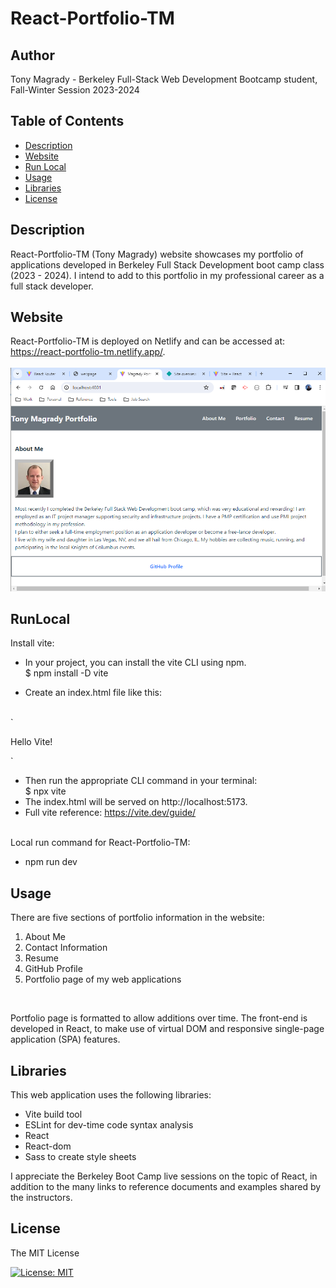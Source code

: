 # React-Portfolio-TM

## Author
Tony Magrady - Berkeley Full-Stack Web Development Bootcamp student, Fall-Winter Session 2023-2024

## Table of Contents

- [Description](#description)
- [Website](#website)
- [Run Local](#runlocal)
- [Usage](#usage)
- [Libraries](#libraries)
- [License](#license)

## Description

React-Portfolio-TM (Tony Magrady) website showcases my portfolio of applications developed in Berkeley Full Stack Development boot camp class (2023 - 2024). 
I intend to add to this portfolio in my professional career as a full stack developer. <br>
 
## Website

React-Portfolio-TM is deployed on Netlify and can be accessed at:  https://react-portfolio-tm.netlify.app/. <br><br>
![React-Portfolio-TM](./src/assets/img/webapp.jpg)

## RunLocal

Install vite:
- In your project, you can install the vite CLI using npm. <br>
$ npm install -D vite

- Create an index.html file like this:
<br>
`<p>Hello Vite!</p>`

- Then run the appropriate CLI command in your terminal: <br>
$ npx vite
- The index.html will be served on http://localhost:5173.
- Full vite reference:  https://vite.dev/guide/
<br><br>

Local run command for React-Portfolio-TM:
- npm run dev

## Usage

There are five sections of portfolio information in the website: 
1. About Me
2. Contact Information
3. Resume
4. GitHub Profile
5. Portfolio page of my web applications
<br>

<p style="text-align: left;">Portfolio page is formatted to allow additions over time. The front-end is developed in React, to make use of virtual DOM and responsive single-page application (SPA) features.</p>

## Libraries

This web application uses the following libraries:
- Vite build tool
- ESLint for dev-time code syntax analysis
- React
- React-dom
- Sass to create style sheets

I appreciate the Berkeley Boot Camp live sessions on the topic of React, in addition to the many links to reference documents and examples shared by the instructors.

## License

The MIT License

[![License: MIT](https://img.shields.io/badge/License-MIT-yellow.svg)](https://opensource.org/licenses/MIT)